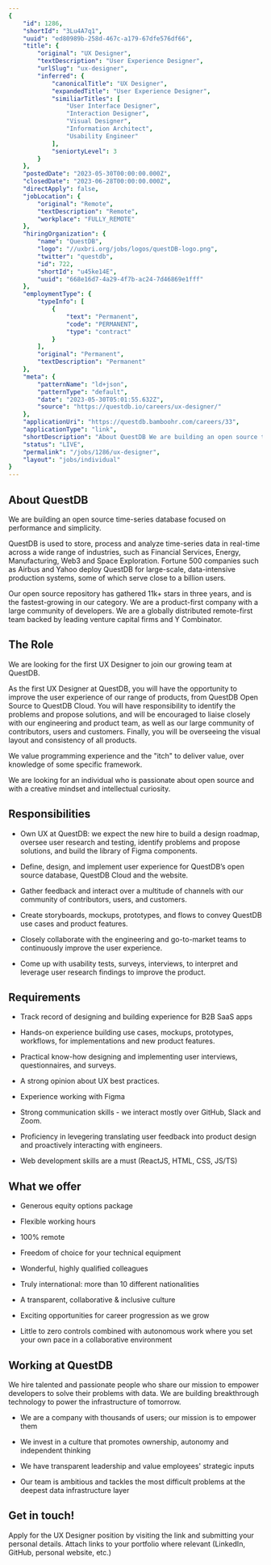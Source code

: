 ```yaml
---
{
	"id": 1286,
	"shortId": "3Lu4A7q1",
	"uuid": "ed80989b-258d-467c-a179-67dfe576df66",
	"title": {
		"original": "UX Designer",
		"textDescription": "User Experience Designer",
		"urlSlug": "ux-designer",
		"inferred": {
			"canonicalTitle": "UX Designer",
			"expandedTitle": "User Experience Designer",
			"similiarTitles": [
				"User Interface Designer",
				"Interaction Designer",
				"Visual Designer",
				"Information Architect",
				"Usability Engineer"
			],
			"seniortyLevel": 3
		}
	},
	"postedDate": "2023-05-30T00:00:00.000Z",
	"closedDate": "2023-06-28T00:00:00.000Z",
	"directApply": false,
	"jobLocation": {
		"original": "Remote",
		"textDescription": "Remote",
		"workplace": "FULLY_REMOTE"
	},
	"hiringOrganization": {
		"name": "QuestDB",
		"logo": "//uxbri.org/jobs/logos/questDB-logo.png",
		"twitter": "questdb",
		"id": 722,
		"shortId": "u45ke14E",
		"uuid": "668e16d7-4a29-4f7b-ac24-7d46869e1fff"
	},
	"employmentType": {
		"typeInfo": [
			{
				"text": "Permanent",
				"code": "PERMANENT",
				"type": "contract"
			}
		],
		"original": "Permanent",
		"textDescription": "Permanent"
	},
	"meta": {
		"patternName": "ld+json",
		"patternType": "default",
		"date": "2023-05-30T05:01:55.632Z",
		"source": "https://questdb.io/careers/ux-designer/"
	},
	"applicationUri": "https://questdb.bamboohr.com/careers/33",
	"applicationType": "link",
	"shortDescription": "About QuestDB We are building an open source time-series- database focused on performance and simplicity. QuestDB is used to store, process and analyze time-series- data in real-time- across a wide",
	"status": "LIVE",
	"permalink": "/jobs/1286/ux-designer",
	"layout": "jobs/individual"
}
---
```

<h2>About QuestDB</h2><p>We are building an open source time-series database focused on performance and simplicity.</p><p>QuestDB is used to store, process and analyze time-series data in real-time across a wide range of industries, such as Financial Services, Energy, Manufacturing, Web3 and Space Exploration. Fortune 500 companies such as Airbus and Yahoo deploy QuestDB for large-scale, data-intensive production systems, some of which serve close to a billion users.</p><p>Our open source repository has gathered 11k+ stars in three years, and is the fastest-growing in our category. We are a product-first company with a large community of developers. We are a globally distributed remote-first team backed by leading venture capital firms and Y Combinator.</p><h2>The Role</h2><p>We are looking for the first UX Designer to join our growing team at QuestDB.</p><p>As the first UX Designer at QuestDB, you will have the opportunity to improve the user experience of our range of products, from QuestDB Open Source to QuestDB Cloud. You will have responsibility to identify the problems and propose solutions, and will be encouraged to liaise closely with our engineering and product team, as well as our large community of contributors, users and customers. Finally, you will be overseeing the visual layout and consistency of all products.</p><p>We value programming experience and the "itch" to deliver value, over knowledge of some specific framework.</p><p>We are looking for an individual who is passionate about open source and with a creative mindset and intellectual curiosity.</p><h2>Responsibilities</h2><ul><li><p>Own UX at QuestDB: we expect the new hire to build a design roadmap, oversee user research and testing, identify problems and propose solutions, and build the library of Figma components.</p></li><li><p>Define, design, and implement user experience for QuestDB’s open source database, QuestDB Cloud and the website.</p></li><li><p>Gather feedback and interact over a multitude of channels with our community of contributors, users, and customers.</p></li><li><p>Create storyboards, mockups, prototypes, and flows to convey QuestDB use cases and product features.</p></li><li><p>Closely collaborate with the engineering and go-to-market teams to continuously improve the user experience.</p></li><li><p>Come up with usability tests, surveys, interviews, to interpret and leverage user research findings to improve the product.</p></li></ul><h2>Requirements</h2><ul><li><p>Track record of designing and building experience for B2B SaaS apps</p></li><li><p>Hands-on experience building use cases, mockups, prototypes, workflows, for implementations and new product features.</p></li><li><p>Practical know-how designing and implementing user interviews, questionnaires, and surveys.</p></li><li><p>A strong opinion about UX best practices.</p></li><li><p>Experience working with Figma</p></li><li><p>Strong communication skills - we interact mostly over GitHub, Slack and Zoom.</p></li><li><p>Proficiency in levegering translating user feedback into product design and proactively interacting with engineers.</p></li><li><p>Web development skills are a must (ReactJS, HTML, CSS, JS/TS)</p></li></ul><h2>What we offer</h2><ul><li><p>Generous equity options package</p></li><li><p>Flexible working hours</p></li><li><p>100% remote</p></li><li><p>Freedom of choice for your technical equipment</p></li><li><p>Wonderful, highly qualified colleagues</p></li><li><p>Truly international: more than 10 different nationalities</p></li><li><p>A transparent, collaborative &amp; inclusive culture</p></li><li><p>Exciting opportunities for career progression as we grow</p></li><li><p>Little to zero controls combined with autonomous work where you set your own pace in a collaborative environment</p></li></ul><h2>Working at QuestDB</h2><p>We hire talented and passionate people who share our mission to empower developers to solve their problems with data. We are building breakthrough technology to power the infrastructure of tomorrow.</p><ul><li><p>We are a company with thousands of users; our mission is to empower them</p></li><li><p>We invest in a culture that promotes ownership, autonomy and independent thinking</p></li><li><p>We have transparent leadership and value employees' strategic inputs</p></li><li><p>Our team is ambitious and tackles the most difficult problems at the deepest data infrastructure layer</p></li></ul><h2>Get in touch!</h2><p>Apply for the UX Designer position by visiting the link and submitting your personal details. Attach links to your portfolio where relevant (LinkedIn, GitHub, personal website, etc.)</p>

